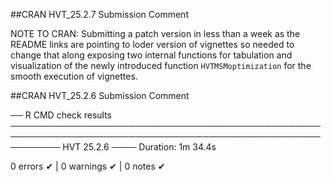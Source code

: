 
##CRAN HVT_25.2.7 Submission Comment

NOTE TO CRAN: Submitting a patch version in less than a week as the README links are pointing to loder version of vignettes so needed to change that along exposing 
two internal functions for tabulation and visualization of the newly introduced function `HVTMSMoptimization` for the smooth execution of vignettes.

##CRAN HVT_25.2.6 Submission Comment

── R CMD check results ──────────────────────────────────────────────────────────────────────────────────────────────────────────── HVT 25.2.6 ────
Duration: 1m 34.4s

0 errors ✔ | 0 warnings ✔ | 0 notes ✔